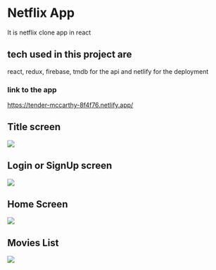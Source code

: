 # Netflix App
It is netflix clone app in react 

## tech used in this project are 
react, redux, firebase, tmdb for the api and netlify for the deployment

### link to the app
https://tender-mccarthy-8f4f76.netlify.app/

## Title screen
![](https://i.ibb.co/XysKB76/n1.png)

## Login or SignUp screen
![](https://i.ibb.co/LpqMs7c/n2.png)

## Home Screen 
![](https://i.ibb.co/khHj78j/n3.png)

## Movies List 
![](https://i.ibb.co/W2j1Vn6/n4.png)
